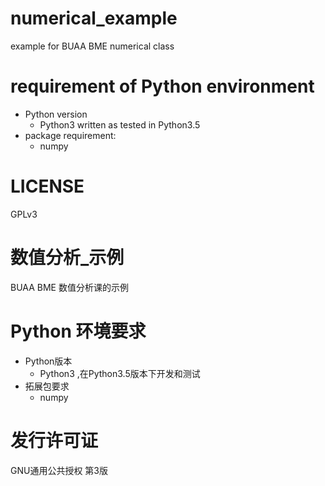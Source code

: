 # numerical_example
example for BUAA BME numerical class

# requirement of Python environment
- Python version
    - Python3 written as tested in Python3.5
- package requirement:
    - numpy

# LICENSE
GPLv3

# 数值分析_示例
BUAA BME 数值分析课的示例

# Python 环境要求
- Python版本
    - Python3 ,在Python3.5版本下开发和测试
- 拓展包要求
    - numpy 

# 发行许可证
GNU通用公共授权 第3版
